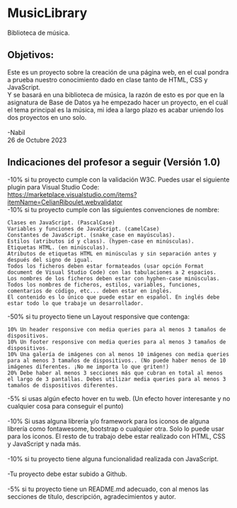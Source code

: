 # MusicLibrary
Biblioteca de música.
## Objetivos:

Este es un proyecto sobre la creación de una página web, en el cual pondra a prueba nuestro conocimiento dado en clase tanto de HTML, CSS y JavaScript. <br />
Y se basará en una biblioteca de música, la razón de esto es por que en la asignatura de Base de Datos ya he empezado hacer un proyecto, en el cuál el tema principal es la música, mi idea a largo plazo es acabar uniendo los dos proyectos en uno solo. <br /> <br />
-Nabil <br />
26 de Octubre 2023
## Indicaciones del profesor a seguir (Versión 1.0)
-10% si tu proyecto cumple con la validación W3C. Puedes usar el siguiente plugin para Visual Studio Code: https://marketplace.visualstudio.com/items?itemName=CelianRiboulet.webvalidator <br /> 
-10% si tu proyecto cumple con las siguientes convenciones de nombre:

    Clases en JavaScript. (PascalCase)
    Variables y funciones de JavaScript. (camelCase)
    Constantes de JavaScript. (snake_case en mayúsculas).
    Estilos (atributos id y class). (hypen-case en minúsculas).
    Etiquetas HTML. (en minúsculas).
    Atributos de etiquetas HTML en minúsculas y sin separación antes y después del signo de igual. 
    Todos los ficheros deben estar formateados (usar opción Format document de Visual Studio Code) con las tabulaciones a 2 espacios.
    Los nombres de los ficheros deben estar con hyphen-case minúsculas.
    Todos los nombres de ficheros, estilos, variables, funciones, comentarios de código, etc... deben estar en inglés. 
    El contenido es lo único que puede estar en español. En inglés debe estar todo lo que trabaje un desarrollador.

-50% si tu proyecto tiene un Layout responsive que contenga:

    10% Un header responsive con media queries para al menos 3 tamaños de dispositivos.
    10% Un footer responsive con media queries para al menos 3 tamaños de dispositivos.
    10% Una galería de imágenes con al menos 10 imágenes con media queries para al menos 3 tamaños de dispositivos.. (No puede haber menos de 10 imágenes diferentes. ¡No me importa lo que griten!)
    20% Debe haber al menos 3 secciones más que cubran en total al menos el largo de 3 pantallas. Debes utilizar media queries para al menos 3 tamaños de dispositivos diferentes.
-5% si usas algún efecto hover en tu web. (Un efecto hover interesante y no cualquier cosa para conseguir el punto) <br /> <br />
-10% Si usas alguna librería y/o framework para los iconos de alguna librería como fontawesome, bootstrap o cualquier otra. Solo lo puede usar para los iconos. El resto de tu trabajo debe estar realizado con HTML, CSS y JavaScript y nada más. <br /> <br />
-10% si tu proyecto tiene alguna funcionalidad realizada con JavaScript. <br /> <br />
-Tu proyecto debe estar subido a Github.<br /> <br />
-5% si tu proyecto tiene un README.md adecuado, con al menos las secciones de título, descripción, agradecimientos y autor.
